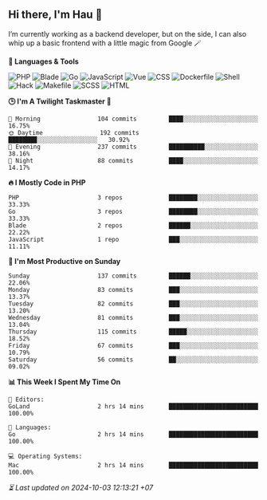 ## Hi there, I'm Hau 👋
I’m currently working as a backend developer, but on the side, I can also whip up a basic frontend with a little magic from Google 🪄

<!--START_SECTION:readme-stats-->
**💬 Languages & Tools**

![PHP](https://img.shields.io/badge/PHP-65.47%25-4F5D95?&logo=PHP&labelColor=151b23)
![Blade](https://img.shields.io/badge/Blade-26.43%25-f7523f?&logo=Blade&labelColor=151b23)
![Go](https://img.shields.io/badge/Go-03.82%25-00ADD8?&logo=Go&labelColor=151b23)
![JavaScript](https://img.shields.io/badge/JavaScript-02.41%25-f1e05a?&logo=JavaScript&labelColor=151b23)
![Vue](https://img.shields.io/badge/Vue-01.22%25-41b883?&logo=Vue&labelColor=151b23)
![CSS](https://img.shields.io/badge/CSS-00.29%25-563d7c?&logo=CSS&labelColor=151b23)
![Dockerfile](https://img.shields.io/badge/Dockerfile-00.12%25-384d54?&logo=Dockerfile&labelColor=151b23)
![Shell](https://img.shields.io/badge/Shell-00.09%25-89e051?&logo=Shell&labelColor=151b23)
![Hack](https://img.shields.io/badge/Hack-00.07%25-878787?&logo=Hack&labelColor=151b23)
![Makefile](https://img.shields.io/badge/Makefile-00.04%25-427819?&logo=Makefile&labelColor=151b23)
![SCSS](https://img.shields.io/badge/SCSS-00.02%25-c6538c?&logo=SCSS&labelColor=151b23)
![HTML](https://img.shields.io/badge/HTML-00.02%25-e34c26?&logo=HTML&labelColor=151b23)


**🕒 I'm A Twilight Taskmaster 🌆**

```text
🌅 Morning                104 commits         ████░░░░░░░░░░░░░░░░░░░░░   16.75%
🌞 Daytime                192 commits         ████████░░░░░░░░░░░░░░░░░   30.92%
🌆 Evening                237 commits         ██████████░░░░░░░░░░░░░░░   38.16%
🌙 Night                  88 commits          ████░░░░░░░░░░░░░░░░░░░░░   14.17%
```

**🔥 I Mostly Code in PHP**

```text
PHP                      3 repos             ████████░░░░░░░░░░░░░░░░░   33.33%
Go                       3 repos             ████████░░░░░░░░░░░░░░░░░   33.33%
Blade                    2 repos             ██████░░░░░░░░░░░░░░░░░░░   22.22%
JavaScript               1 repo              ███░░░░░░░░░░░░░░░░░░░░░░   11.11%
```

**📅 I'm Most Productive on Sunday**

```text
Sunday                   137 commits         ██████░░░░░░░░░░░░░░░░░░░   22.06%
Monday                   83 commits          ███░░░░░░░░░░░░░░░░░░░░░░   13.37%
Tuesday                  82 commits          ███░░░░░░░░░░░░░░░░░░░░░░   13.20%
Wednesday                81 commits          ███░░░░░░░░░░░░░░░░░░░░░░   13.04%
Thursday                 115 commits         █████░░░░░░░░░░░░░░░░░░░░   18.52%
Friday                   67 commits          ███░░░░░░░░░░░░░░░░░░░░░░   10.79%
Saturday                 56 commits          ██░░░░░░░░░░░░░░░░░░░░░░░   09.02%
```

**📊 This Week I Spent My Time On**

```text
📝 Editors:
GoLand                   2 hrs 14 mins       █████████████████████████   100.00%

💬 Languages:
Go                       2 hrs 14 mins       █████████████████████████   100.00%

💻 Operating Systems:
Mac                      2 hrs 14 mins       █████████████████████████   100.00%
```



*⏳ Last updated on 2024-10-03 12:13:21 +07*
<!--END_SECTION:readme-stats-->
